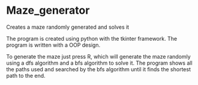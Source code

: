 # Maze_generator
Creates a maze randomly generated and solves it

The program is created using python with the tkinter framework. The program is written with a OOP design.

To generate the maze just press R, which will generate the maze randomly using a dfs algorithm and a bfs algorithm to solve it. The program shows all the paths
used and searched by the bfs algorithm until it finds the shortest path to the end.

